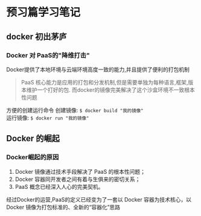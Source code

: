 # 预习篇学习笔记

## docker 初出茅庐

### Docker 对 PaaS的"降维打击"

Docker提供了本地环境与云端环境高度一致的能力,并且提供了便利的打包机制
> PaaS 核心能力是应用的打包和分发机制,但是需要单独为每种语言,框架,版本维护一个打好的包.
> 而docker的镜像完美解决了这个沙盒环境不一致根本性问题

方便的创建运行命令
创建镜像:
`$ docker build "我的镜像"`  
运行镜像:
`$ docker run "我的镜像"`

## Docker 的崛起

### Docker崛起的原因

1. Docker 镜像通过技术手段解决了 PaaS 的根本性问题；
2. Docker 容器同开发者之间有着与生俱来的密切关系；
3. PaaS 概念已经深入人心的完美契机。

经过Docker的运营,PaaS的定义已经变为了一套以 Docker 容器为技术核心，以 Docker 镜像为打包标准的、全新的“容器化”思路
